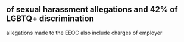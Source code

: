## of sexual harassment allegations and 42% of LGBTQ+ discrimination

allegations made to the EEOC also include charges of employer